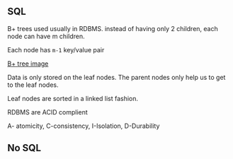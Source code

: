 ## SQL

B+ trees used usually in RDBMS.
instead of having only 2 children, each node can have m children.

Each node has `m-1` key/value pair

[B+ tree image](https://www.researchgate.net/profile/Ngu-Huynh/publication/319966450/figure/fig1/AS:779403629953024@1562835714067/Example-of-B-tree-with-branching-factor-equal-3.gif)

Data is only stored on the leaf nodes. The parent nodes only help us to get to the leaf nodes.

Leaf nodes are sorted in a linked list fashion.

RDBMS are ACID complient

A- atomicity, C-consistency, I-Isolation, D-Durability

## No SQL
